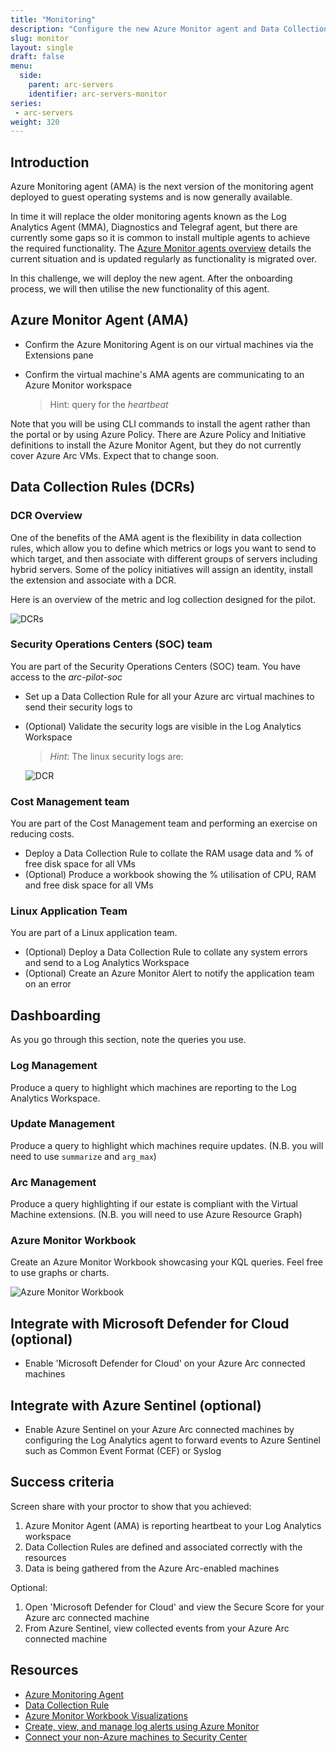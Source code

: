 ```yaml
---
title: "Monitoring"
description: "Configure the new Azure Monitor agent and Data Collection Rules. Optionally integrate with 'Microsoft Defender for Cloud' and Azure Sentinel."
slug: monitor
layout: single
draft: false
menu:
  side:
    parent: arc-servers
    identifier: arc-servers-monitor
series:
 - arc-servers
weight: 320
---
```


## Introduction

Azure Monitoring agent (AMA) is the next version of the monitoring agent deployed to guest operating systems and is now generally available.

In time it will replace the older monitoring agents known as the Log Analytics Agent (MMA), Diagnostics and Telegraf agent, but there are currently some gaps so it is common to install multiple agents to achieve the required functionality. The [Azure Monitor agents overview](https://docs.microsoft.com/azure/azure-monitor/agents/agents-overview) details the current situation and is updated regularly as functionality is migrated over.

In this challenge, we will deploy the new agent. After the onboarding process, we will then utilise the new functionality of this agent.

## Azure Monitor Agent (AMA)

* Confirm the Azure Monitoring Agent is on our virtual machines via the Extensions pane
* Confirm the virtual machine's AMA agents are communicating to an Azure Monitor workspace

  > Hint: query for the _heartbeat_

Note that you will be using CLI commands to install the agent rather than the portal or by using Azure Policy. There are Azure Policy and Initiative definitions to install the Azure Monitor Agent, but they do not currently cover Azure Arc VMs. Expect that to change soon.

## Data Collection Rules (DCRs)

### DCR Overview

One of the benefits of the AMA agent is the flexibility in data collection rules, which allow you to define which metrics or logs you want to send to which target, and then associate with different groups of servers including hybrid servers. Some of the policy initiatives will assign an identity, install the extension and associate with a DCR.

Here is an overview of the metric and log collection designed for the pilot.

![DCRs](/arc/servers/images/dataCollectionRules.png)

### Security Operations Centers (SOC) team

You are part of the Security Operations Centers (SOC) team. You have access to the _arc-pilot-soc_

* Set up a Data Collection Rule for all your Azure arc virtual machines to send their security logs to
* (Optional) Validate the security logs are visible in the Log Analytics Workspace

    > _Hint_: The linux security logs are:

    ![DCR](/arc/servers/images/linuxDataSource.png)

### Cost Management team

You are part of the Cost Management team and performing an exercise on reducing costs.

* Deploy a Data Collection Rule to collate the RAM usage data and % of free disk space for all VMs
* (Optional) Produce a workbook showing the % utilisation of CPU, RAM and free disk space for all VMs

### Linux Application Team

You are part of a Linux application team.

* (Optional) Deploy a Data Collection Rule to collate any system errors and send to a Log Analytics Workspace
* (Optional) Create an Azure Monitor Alert to notify the application team on an error

## Dashboarding

As you go through this section, note the queries you use.

### Log Management
Produce a query to highlight which machines are reporting to the Log Analytics Workspace.

### Update Management

Produce a query to highlight which machines require updates. (N.B. you will need to use `summarize` and `arg_max`)

### Arc Management

Produce a query highlighting if our estate is compliant with the Virtual Machine extensions. (N.B. you will need to use Azure Resource Graph)

### Azure Monitor Workbook
Create an Azure Monitor Workbook showcasing your KQL queries. Feel free to use graphs or charts.

![Azure Monitor Workbook](/arc/servers/images/monitorWorkbook.png)

## Integrate with Microsoft Defender for Cloud (optional)

* Enable 'Microsoft Defender for Cloud' on your Azure Arc connected machines

## Integrate with Azure Sentinel (optional)

* Enable Azure Sentinel on your Azure Arc connected machines by configuring the Log Analytics agent to forward events to Azure Sentinel such as Common Event Format (CEF) or Syslog

## Success criteria

Screen share with your proctor to show that you achieved:

1. Azure Monitor Agent (AMA) is reporting heartbeat to your Log Analytics workspace
1. Data Collection Rules are defined and associated correctly with the resources
1. Data is being gathered from the Azure Arc-enabled machines

Optional:

1. Open 'Microsoft Defender for Cloud' and view the Secure Score for your Azure arc connected machine
1. From Azure Sentinel, view collected events from your Azure Arc connected machine

## Resources

* [Azure Monitoring Agent](https://docs.microsoft.com/azure/azure-monitor/agents/azure-monitor-agent-overview)
* [Data Collection Rule](https://docs.microsoft.com/azure/azure-monitor/agents/data-collection-rule-overview)
* [Azure Monitor Workbook Visualizations](https://docs.microsoft.com/azure/azure-monitor/visualize/workbooks-chart-visualizations)
* [Create, view, and manage log alerts using Azure Monitor](https://docs.microsoft.com/azure/azure-monitor/alerts/alerts-log)
* [Connect your non-Azure machines to Security Center](https://docs.microsoft.com/azure/security-center/quickstart-onboard-machines)
